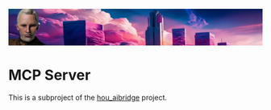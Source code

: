 ![Zabob and city banner](docs/images/zabob-banner.jpg)

# MCP Server

This is a subproject of the [hou_aibridge](../README.md) project.
